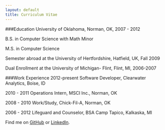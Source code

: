 ```yaml
---
layout: default
title: Curriculum Vitae
---
```

<div class="blurb">
###Education
University of Oklahoma, Norman, OK, 2007 - 2012 

  B.S. in Computer Science with Math Minor   

  M.S. in Computer Science

Semester abroad at the University of Hertfordshire, Hatfield, UK, Fall 2009

Dual Enrollment at the University of Michigan- Flint, Flint, MI, 2006-2007  

###Work Experience
2012-present	Software Developer, Clearwater Analytics, Boise, ID

2010 - 2011	Operations Intern, MSCI Inc., Norman, OK

2008 - 2010	Work/Study, Chick-Fil-A, Norman, OK

2006 - 2012	Lifeguard and Counselor, BSA Camp Tapico, Kalkaska, MI


Find me on [GitHub](https://github.com/timburr1) or [LinkedIn](http://www.linkedin.com/pub/timothy-burr/66/a88/a39).
</div><!-- /.blurb -->
